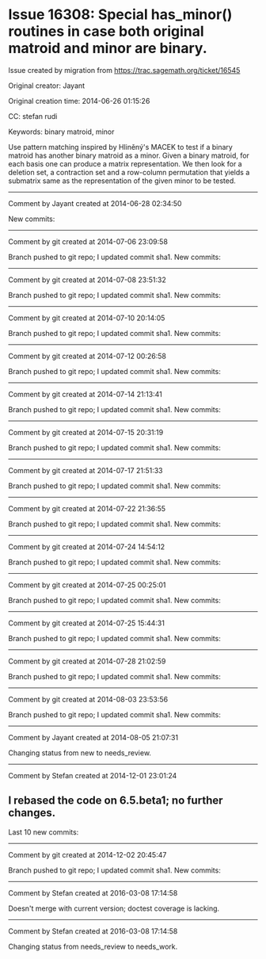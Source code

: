 # Issue 16308: Special has_minor() routines in case  both original matroid and minor are binary.

Issue created by migration from https://trac.sagemath.org/ticket/16545

Original creator: Jayant

Original creation time: 2014-06-26 01:15:26

CC:  stefan rudi

Keywords: binary matroid, minor

Use pattern matching inspired by Hliněný's MACEK to test if a binary matroid 
has another binary matroid as a minor. Given a binary matroid, for each basis 
one can produce a matrix representation. We then look for a deletion set, a contraction set and a row-column permutation that yields a submatrix same as the representation of the given minor to be tested.   


---

Comment by Jayant created at 2014-06-28 02:34:50

New commits:


---

Comment by git created at 2014-07-06 23:09:58

Branch pushed to git repo; I updated commit sha1. New commits:


---

Comment by git created at 2014-07-08 23:51:32

Branch pushed to git repo; I updated commit sha1. New commits:


---

Comment by git created at 2014-07-10 20:14:05

Branch pushed to git repo; I updated commit sha1. New commits:


---

Comment by git created at 2014-07-12 00:26:58

Branch pushed to git repo; I updated commit sha1. New commits:


---

Comment by git created at 2014-07-14 21:13:41

Branch pushed to git repo; I updated commit sha1. New commits:


---

Comment by git created at 2014-07-15 20:31:19

Branch pushed to git repo; I updated commit sha1. New commits:


---

Comment by git created at 2014-07-17 21:51:33

Branch pushed to git repo; I updated commit sha1. New commits:


---

Comment by git created at 2014-07-22 21:36:55

Branch pushed to git repo; I updated commit sha1. New commits:


---

Comment by git created at 2014-07-24 14:54:12

Branch pushed to git repo; I updated commit sha1. New commits:


---

Comment by git created at 2014-07-25 00:25:01

Branch pushed to git repo; I updated commit sha1. New commits:


---

Comment by git created at 2014-07-25 15:44:31

Branch pushed to git repo; I updated commit sha1. New commits:


---

Comment by git created at 2014-07-28 21:02:59

Branch pushed to git repo; I updated commit sha1. New commits:


---

Comment by git created at 2014-08-03 23:53:56

Branch pushed to git repo; I updated commit sha1. New commits:


---

Comment by Jayant created at 2014-08-05 21:07:31

Changing status from new to needs_review.


---

Comment by Stefan created at 2014-12-01 23:01:24

I rebased the code on 6.5.beta1; no further changes.
----
Last 10 new commits:


---

Comment by git created at 2014-12-02 20:45:47

Branch pushed to git repo; I updated commit sha1. New commits:


---

Comment by Stefan created at 2016-03-08 17:14:58

Doesn't merge with current version; doctest coverage is lacking.


---

Comment by Stefan created at 2016-03-08 17:14:58

Changing status from needs_review to needs_work.
